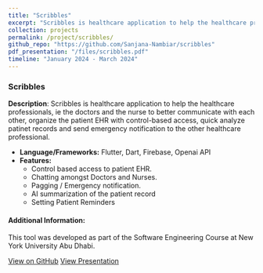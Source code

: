 ```yaml
---
title: "Scribbles"
excerpt: "Scribbles is healthcare application to help the healthcare professionals, ie the doctors and the nurse to better communicate with each other, organize the patient EHR with control-based access, quick analyze patinet records and send emergency notification to the other healthcare professional.<br/>"
collection: projects
permalink: /project/scribbles/
github_repo: "https://github.com/Sanjana-Nambiar/scribbles"
pdf_presentation: "/files/scribbles.pdf"
timeline: "January 2024 - March 2024"
---
```


### Scribbles

**Description**: Scribbles is healthcare application to help the healthcare professionals, ie the doctors and the nurse to better communicate with each other, organize the patient EHR with control-based access, quick analyze patinet records and send emergency notification to the other healthcare professional.

- **Language/Frameworks:** Flutter, Dart, Firebase, Openai API
- **Features:**
  - Control based access to patient EHR.
  - Chatting amongst Doctors and Nurses.
  - Pagging / Emergency notification.
  - AI summarization of the patient record
  - Setting Patient Reminders

#### Additional Information:
This tool was developed as part of the Software Engineering Course at New York University Abu Dhabi.

<div>
  <a href="{{ page.github_repo }}" target="_blank" class="btn btn-outline-primary"><i class="fab fa-github"></i> View on GitHub</a>
  <a href="{{ page.pdf_presentation }}" target="_blank" class="btn btn-outline-secondary"><i class="fa fa-file-pdf"></i> View Presentation</a>
</div>
